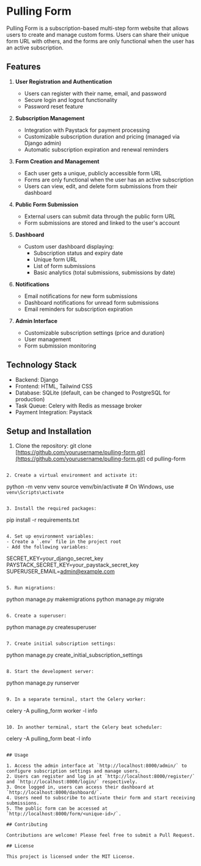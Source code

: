 # Pulling Form

Pulling Form is a subscription-based multi-step form website that allows users to create and manage custom forms. Users can share their unique form URL with others, and the forms are only functional when the user has an active subscription.

## Features

1. **User Registration and Authentication**
   - Users can register with their name, email, and password
   - Secure login and logout functionality
   - Password reset feature

2. **Subscription Management**
   - Integration with Paystack for payment processing
   - Customizable subscription duration and pricing (managed via Django admin)
   - Automatic subscription expiration and renewal reminders

3. **Form Creation and Management**
   - Each user gets a unique, publicly accessible form URL
   - Forms are only functional when the user has an active subscription
   - Users can view, edit, and delete form submissions from their dashboard

4. **Public Form Submission**
   - External users can submit data through the public form URL
   - Form submissions are stored and linked to the user's account

5. **Dashboard**
   - Custom user dashboard displaying:
     - Subscription status and expiry date
     - Unique form URL
     - List of form submissions
     - Basic analytics (total submissions, submissions by date)

6. **Notifications**
   - Email notifications for new form submissions
   - Dashboard notifications for unread form submissions
   - Email reminders for subscription expiration

7. **Admin Interface**
   - Customizable subscription settings (price and duration)
   - User management
   - Form submission monitoring

## Technology Stack

- Backend: Django
- Frontend: HTML, Tailwind CSS
- Database: SQLite (default, can be changed to PostgreSQL for production)
- Task Queue: Celery with Redis as message broker
- Payment Integration: Paystack

## Setup and Installation

1. Clone the repository:
git clone [https://github.com/yourusername/pulling-form.git](https://github.com/yourusername/pulling-form.git)
cd pulling-form

```plaintext

2. Create a virtual environment and activate it:
```

python -m venv venv
source venv/bin/activate  # On Windows, use `venv\Scripts\activate`

```plaintext

3. Install the required packages:
```

pip install -r requirements.txt

```plaintext

4. Set up environment variables:
- Create a `.env` file in the project root
- Add the following variables:
```

SECRET_KEY=your_django_secret_key
PAYSTACK_SECRET_KEY=your_paystack_secret_key
SUPERUSER_EMAIL=[admin@example.com](mailto:admin@example.com)

```plaintext

5. Run migrations:
```

python manage.py makemigrations
python manage.py migrate

```plaintext

6. Create a superuser:
```

python manage.py createsuperuser

```plaintext

7. Create initial subscription settings:
```

python manage.py create_initial_subscription_settings

```plaintext

8. Start the development server:
```

python manage.py runserver

```plaintext

9. In a separate terminal, start the Celery worker:
```

celery -A pulling_form worker -l info

```plaintext

10. In another terminal, start the Celery beat scheduler:
```

celery -A pulling_form beat -l info

```plaintext

## Usage

1. Access the admin interface at `http://localhost:8000/admin/` to configure subscription settings and manage users.
2. Users can register and log in at `http://localhost:8000/register/` and `http://localhost:8000/login/` respectively.
3. Once logged in, users can access their dashboard at `http://localhost:8000/dashboard/`.
4. Users need to subscribe to activate their form and start receiving submissions.
5. The public form can be accessed at `http://localhost:8000/form/<unique-id>/`.

## Contributing

Contributions are welcome! Please feel free to submit a Pull Request.

## License

This project is licensed under the MIT License.
```